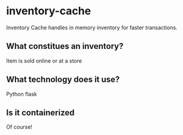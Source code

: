 # inventory-cache

Inventory Cache handles in memory inventory for faster transactions.

## What constitues an inventory?

Item is sold online or at a store

## What technology does it use?

Python flask

## Is it containerized

Of course!
